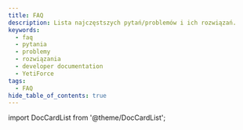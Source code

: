 ```yaml
---
title: FAQ
description: Lista najczęstszych pytań/problemów i ich rozwiązań.
keywords:
  - faq
  - pytania
  - problemy
  - rozwiązania
  - developer documentation
  - YetiForce
tags:
  - FAQ
hide_table_of_contents: true
---
```


import DocCardList from '@theme/DocCardList';

<DocCardList />
